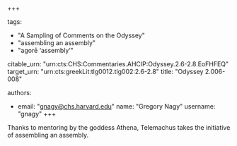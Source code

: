 +++

tags:
- "A Sampling of Comments on the Odyssey"
- "assembling an assembly"
- "agorē ‘assembly’"

citable_urn: "urn:cts:CHS:Commentaries.AHCIP:Odyssey.2.6-2.8.EoFHFEQ"
target_urn: "urn:cts:greekLit:tlg0012.tlg002:2.6-2.8"
title: "Odyssey 2.006-008"

authors:
- email: "gnagy@chs.harvard.edu"
  name: "Gregory Nagy"
  username: "gnagy"
+++

<p>Thanks to mentoring by the goddess Athena, Telemachus takes the initiative of assembling an assembly. </p>